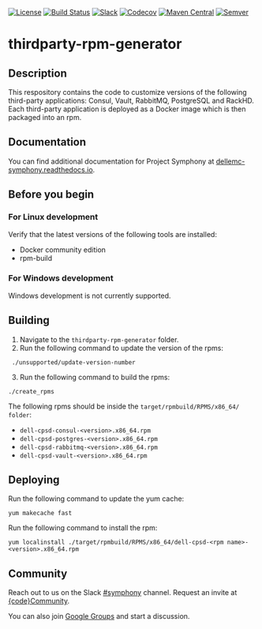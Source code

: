 [![License](https://img.shields.io/badge/License-EPL%201.0-red.svg)](https://opensource.org/licenses/EPL-1.0)
[![Build Status](https://travis-ci.org/dellemc-symphony/credential-service-parent.svg?branch=master)](https://travis-ci.org/dellemc-symphony/credentia-service-parent)
[![Slack](http://img.shields.io/badge/slack-join%20the%20chat-00B9FF.svg?style=flat-square)](https://codecommunity.slack.com/messages/symphony)
[![Codecov](https://img.shields.io/codecov/c/github/dellemc-symphony/credential-service-parent.svg)](https://codecov.io/gh/dellemc-symphony/credential-service-parent)
[![Maven Central](https://maven-badges.herokuapp.com/maven-central/com.dell.cpsd/credential-service-parent/badge.svg)](https://maven-badges.herokuapp.com/maven-central/com.dell.cpsd/credential-service-parent)
[![Semver](http://img.shields.io/SemVer/2.0.0.png)](http://semver.org/spec/v2.0.0.html)

# thirdparty-rpm-generator

## Description
This respository contains the code to customize versions of the following third-party applications: Consul, Vault, RabbitMQ, PostgreSQL and RackHD. Each third-party application is deployed as a Docker image which is then packaged into an rpm.

## Documentation
You can find additional documentation for Project Symphony at [dellemc-symphony.readthedocs.io][documentation].

## Before you begin
### For Linux development
Verify that the latest versions of the following tools are installed:
* Docker community edition 
* rpm-build

### For Windows development
Windows development is not currently supported.

## Building
1. Navigate to the `thirdparty-rpm-generator` folder.
2. Run the following command to update the version of the rpms:

` ./unsupported/update-version-number`

3. Run the following command to build the rpms:

`./create_rpms`

The following rpms should be inside the `target/rpmbuild/RPMS/x86_64/ folder`:
* `dell-cpsd-consul-<version>.x86_64.rpm`
* `dell-cpsd-postgres-<version>.x86_64.rpm`
* `dell-cpsd-rabbitmq-<version>.x86_64.rpm`
* `dell-cpsd-vault-<version>.x86_64.rpm`
   
## Deploying
Run the following command to update the yum cache: 

`yum makecache fast`

Run the following command to install the rpm:

`yum localinstall ./target/rpmbuild/RPMS/x86_64/dell-cpsd-<rpm name>-<version>.x86_64.rpm`

## Community
Reach out to us on the Slack [#symphony][slack] channel. Request an invite at [{code}Community][codecommunity].

You can also join [Google Groups][googlegroups] and start a discussion.

[slack]: https://codecommunity.slack.com/messages/symphony
[googlegroups]: https://groups.google.com/forum/#!forum/dellemc-symphony
[codecommunity]: http://community.codedellemc.com/
[contributing]: http://dellemc-symphony.readthedocs.io/en/latest/contributingtosymphony.html
[github]: https://github.com/dellemc-symphony
[documentation]: https://dellemc-symphony.readthedocs.io/en/latest/
